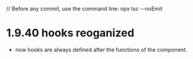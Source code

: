 // Before any commit, use the command line: npx tsc --noEmit

# 1.9.40 hooks reoganized

- now hooks are always defined after the functions of the component.